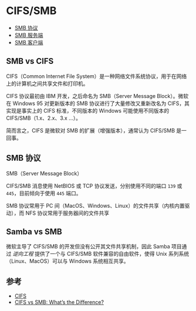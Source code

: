 # CIFS/SMB

* [SMB 协议](#)
* [SMB 服务端](server.md)
* [SMB 客户端](client.md)

## SMB vs CIFS

CIFS（Common Internet File System）是一种网络文件系统协议，用于在网络上的计算机之间共享文件和打印机。

CIFS 协议最初由 IBM 开发，之后命名为 SMB（Server Message Block）。微软在 Windows 95 对更新版本的 SMB 协议进行了大量修改又重新改名为 CIFS，其实现是事实上的 CIFS 标准，不同版本的 Windows 可能使用不同版本的 CIFS/SMB（1.x、2.x、3.x ...）。

简而言之，CIFS 是微软对 SMB 的扩展（增强版本），通常认为 CIFS/SMB 是一回事。

## SMB 协议

SMB（Server Message Block）

CIFS/SMB 消息使用 NetBIOS 或 TCP 协议发送，分别使用不同的端口 `139` 或 `445`，目前倾向于使用 `445` 端口。

SMB 协议常用于 PC 间（MacOS、Windows、Linux）的文件共享（内核内置驱动），而 NFS 协议常用于服务器间的文件共享

## Samba vs SMB

微软主导了 CIFS/SMB 的开发但没有公开其文件共享机制，因此 Samba 项目通过 _逆向工程_ 提供了一个与 CIFS/SMB 软件兼容的自由软件，使得 Unix 系列系统（Linux、MacOS）可以与 Windows 系统相互共享。

## 参考

* [CIFS](https://cifs.com/)
* [CIFS vs SMB: What’s the Difference?](https://www.varonis.com/blog/cifs-vs-smb/)